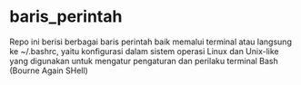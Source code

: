 # baris_perintah
Repo ini berisi berbagai baris perintah baik memalui terminal atau langsung ke ~/.bashrc, yaitu konfigurasi dalam sistem operasi Linux dan Unix-like yang digunakan untuk mengatur pengaturan dan perilaku terminal Bash (Bourne Again SHell)
